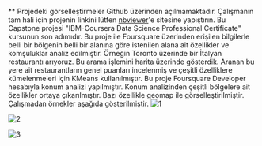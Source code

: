 ** Projedeki görselleştirmeler Github üzerinden açılmamaktadır. Çalışmanın tam hali için projenin linkini lütfen <a href="https://nbviewer.jupyter.org/">nbviewer</a>'e sitesine yapıştırın.
Bu Capstone projesi "IBM-Coursera Data Science Professional Certificate" kursunun son adımıdır. Bu proje ile Foursquare üzerinden erişilen bilgilerle belli bir bölgenin belli bir alanına göre istenilen alana ait özellikler ve komşuluklar analiz edilmiştir. Örneğin Toronto üzerinde bir İtalyan restaurantı arıyoruz. Bu arama işlemini harita üzerinde gösterdik. Aranan bu yere ait restaurantların genel puanları incelenmiş ve çeşitli özelliklere kümelenmeleri için KMeans kullanılmıştır.
Bu proje Foursquare Developer hesabıyla konum analizi yapılmıştır. Konum analizinden çeşitli bölgelere ait özellikler ortaya çıkarılmıştır. Bazı özellikle geomap ile görselleştirilmiştir. Çalışmadan örnekler aşağıda gösterilmiştir.
![1](https://user-images.githubusercontent.com/40672298/85906197-3c60f580-b816-11ea-8bee-2257270a06a9.png)

![2](https://user-images.githubusercontent.com/40672298/85906199-3d922280-b816-11ea-9cb2-c8db2f07c929.png)

![3](https://user-images.githubusercontent.com/40672298/85906201-408d1300-b816-11ea-9598-5e85ba34c8d0.png)
